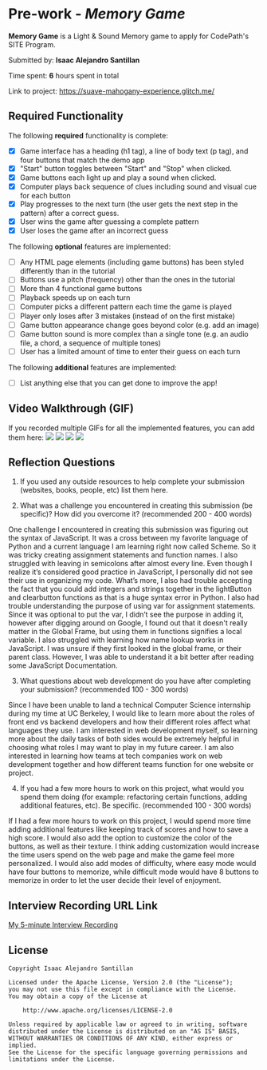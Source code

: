 # Pre-work - *Memory Game*

**Memory Game** is a Light & Sound Memory game to apply for CodePath's SITE Program. 

Submitted by: **Isaac Alejandro Santillan**

Time spent: **6** hours spent in total

Link to project: https://suave-mahogany-experience.glitch.me/
## Required Functionality

The following **required** functionality is complete:

* [x] Game interface has a heading (h1 tag), a line of body text (p tag), and four buttons that match the demo app
* [x] "Start" button toggles between "Start" and "Stop" when clicked. 
* [x] Game buttons each light up and play a sound when clicked. 
* [x] Computer plays back sequence of clues including sound and visual cue for each button
* [x] Play progresses to the next turn (the user gets the next step in the pattern) after a correct guess. 
* [x] User wins the game after guessing a complete pattern
* [x] User loses the game after an incorrect guess

The following **optional** features are implemented:

* [ ] Any HTML page elements (including game buttons) has been styled differently than in the tutorial
* [ ] Buttons use a pitch (frequency) other than the ones in the tutorial
* [ ] More than 4 functional game buttons
* [ ] Playback speeds up on each turn
* [ ] Computer picks a different pattern each time the game is played
* [ ] Player only loses after 3 mistakes (instead of on the first mistake)
* [ ] Game button appearance change goes beyond color (e.g. add an image)
* [ ] Game button sound is more complex than a single tone (e.g. an audio file, a chord, a sequence of multiple tones)
* [ ] User has a limited amount of time to enter their guess on each turn

The following **additional** features are implemented:

- [ ] List anything else that you can get done to improve the app!

## Video Walkthrough (GIF)

If you recorded multiple GIFs for all the implemented features, you can add them here:
![](https://i.imgur.com/4NmVCiI.gif)
![](https://i.imgur.com/MmL7KFK.gif)
![](https://i.imgur.com/zZAl2Mz.gif)
![](https://i.imgur.com/O6f2H1e.gif)

## Reflection Questions
1. If you used any outside resources to help complete your submission (websites, books, people, etc) list them here. 

2. What was a challenge you encountered in creating this submission (be specific)? How did you overcome it? (recommended 200 - 400 words) 

One challenge I encountered in creating this submission was figuring out the syntax of JavaScript. It was a cross between my favorite language of Python and a current language I am learning right now called Scheme. So it was tricky creating assignment statements and function names. I also struggled with leaving in semicolons after almost every line. Even though I realize it’s considered good practice in JavaScript, I personally did not see their use in organizing my code. What’s more, I also had trouble accepting the fact that you could add integers and strings together in the lightButton and clearbutton functions as that is a huge syntax error in Python. I also had trouble understanding the purpose of using var for assignment statements. Since it was optional to put the var, I didn’t see the purpose in adding it, however after digging around on Google, I found out that it doesn't really matter in the Global Frame, but using them in functions signifies a local variable. I also struggled with learning how name lookup works in JavaScript. I was unsure if they first looked in the global frame, or their parent class. However, I was able to understand it a bit better after reading some JavaScript Documentation.

3. What questions about web development do you have after completing your submission? (recommended 100 - 300 words) 

Since I have been unable to land a technical Computer Science internship during my time at UC Berkeley, I would like to learn more about the roles of front end vs backend developers and how their different roles affect what languages they use. I am interested in web development myself, so learning more about the daily tasks of both sides would be extremely helpful in choosing what roles I may want to play in my future career. I am also interested in learning how teams at tech companies work on web development together and how different teams function for one website or project. 

4. If you had a few more hours to work on this project, what would you spend them doing (for example: refactoring certain functions, adding additional features, etc). Be specific. (recommended 100 - 300 words) 

If I had a few more hours to work on this project, I would spend more time adding additional features like keeping track of scores and how to save a high score. I would also add the option to customize the color of the buttons, as well as their texture. I think adding customization would increase the time users spend on the web page and make the game feel more personalized. I would also add modes of difficulty, where easy mode would have four buttons to memorize, while difficult mode would have 8 buttons to memorize in order to let the user decide their level of enjoyment. 



## Interview Recording URL Link

[My 5-minute Interview Recording](https://youtu.be/XuryQa4i4ec)


## License

    Copyright Isaac Alejandro Santillan

    Licensed under the Apache License, Version 2.0 (the "License");
    you may not use this file except in compliance with the License.
    You may obtain a copy of the License at

        http://www.apache.org/licenses/LICENSE-2.0

    Unless required by applicable law or agreed to in writing, software
    distributed under the License is distributed on an "AS IS" BASIS,
    WITHOUT WARRANTIES OR CONDITIONS OF ANY KIND, either express or implied.
    See the License for the specific language governing permissions and
    limitations under the License.
